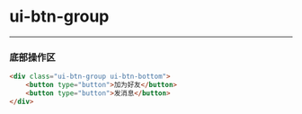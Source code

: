 # ui-btn-group

---

### 底部操作区

````html
<div class="ui-btn-group ui-btn-bottom">
	<button type="button">加为好友</button>
	<button type="button">发消息</button>
</div>	
````
